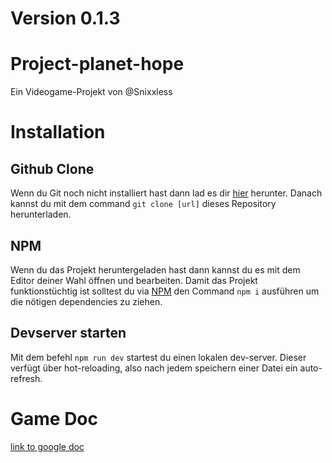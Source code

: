 # Version 0.1.3
# Project-planet-hope
Ein Videogame-Projekt von @Snixxless

# Installation

## Github Clone
Wenn du Git noch nicht installiert hast dann lad es dir [hier](https://git-scm.com) herunter.
Danach kannst du mit dem command `git clone [url]` dieses Repository herunterladen.

## NPM
Wenn du das Projekt heruntergeladen hast dann kannst du es mit dem Editor deiner Wahl öffnen und bearbeiten. Damit das Projekt funktionstüchtig ist solltest du via [NPM](https://nodejs.org/en/) den Command `npm i` ausführen um die nötigen dependencies zu ziehen.

## Devserver starten
Mit dem befehl `npm run dev` startest du einen lokalen dev-server. Dieser verfügt über hot-reloading, also nach jedem speichern einer Datei ein auto-refresh.

# Game Doc
[link to google doc](https://docs.google.com/document/d/1jed2tzGlJ7iVohQxYpxorsm-NkKtMKmXQlrkJ5DTia4/edit?usp=sharing)
